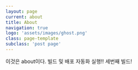 ```yaml
---
layout: page
current: about
title: About
navigation: true
logo: 'assets/images/ghost.png'
class: page-template
subclass: 'post page'
---
```


이것은 about이다.
빌드 및 배포 자동화 실행!!
세번째 빌드!